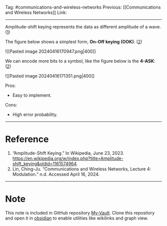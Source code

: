 Tag: #communications-and-wireless-networks 
Previous: [[Communications and Wireless Networks]]
Link: 

---

Amplitude-shift keying represents the data as different amplitude of a wave. (<u>1</u>)

The figure below shows a simplest form, **On-Off keying (OOK)**: (<u>2</u>)

![[Pasted image 20240416170947.png|400]]

We can encode more bits to a symbol, like the figure below is the **4-ASK**: (<u>2</u>)

![[Pasted image 20240416171351.png|400]]

Pros:

- Easy to implement.

Cons:

- High error probability.

---

# Reference

1. “Amplitude-Shift Keying.” In Wikipedia, June 23, 2023. https://en.wikipedia.org/w/index.php?title=Amplitude-shift_keying&oldid=1161574964.
2. Lin, Ching-Ju. “Communications and Wireless Networks, Lecture 4: Modulation.” n.d. Accessed April 16, 2024.

---

# Note

This note is included in GitHub repository [My-Vault](https://github.com/LittleD3092/My-Vault.git). Clone this repository and open it in [obsidian](https://obsidian.md/) to enable utilities like wikilinks and graph view.